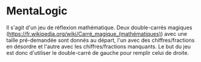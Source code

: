 # MentaLogic
Il s'agit d'un jeu de réflexion mathématique. Deux double-carrés magiques (https://fr.wikipedia.org/wiki/Carré_magique_(mathématiques)) avec une taille pré-demandée sont donnés au départ, l'un avec des chiffres/fractions en désordre et l'autre avec les chiffres/fractions manquants. Le but du jeu est donc d'utiliser le double-carré de gauche pour remplir celui de droite.
